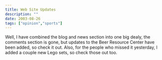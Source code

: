 ```yaml
---
title: Web Site Updates
description: ""
date: 2003-08-26
tags: ["opinion","sports"]
---
```


Well, I have combined the blog and news section into one big dealy, the comments section is gone, but updates to the Beer Resource Center have been added, so check it out. Also, for the people who missed it yesterday, I added a couple new Lego sets, so check those out too.
